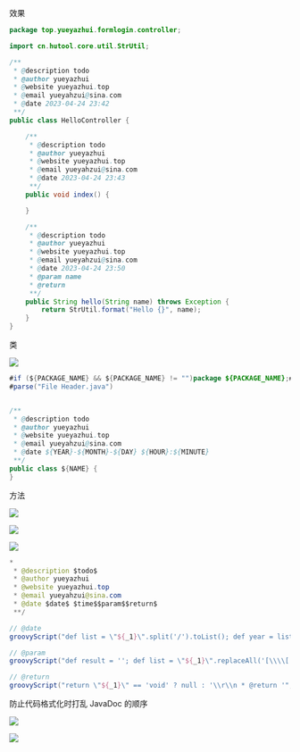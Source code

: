 效果

```java
package top.yueyazhui.formlogin.controller;

import cn.hutool.core.util.StrUtil;

/**
 * @description todo
 * @author yueyazhui
 * @website yueyazhui.top
 * @email yueyahzui@sina.com
 * @date 2023-04-24 23:42
 **/
public class HelloController {

    /**
     * @description todo
     * @author yueyazhui
     * @website yueyazhui.top
     * @email yueyahzui@sina.com
     * @date 2023-04-24 23:43
     **/
    public void index() {

    }

    /**
     * @description todo
     * @author yueyazhui
     * @website yueyazhui.top
     * @email yueyahzui@sina.com
     * @date 2023-04-24 23:50
     * @param name
     * @return
     **/
    public String hello(String name) throws Exception {
        return StrUtil.format("Hello {}", name);
    }
}
```

类

![](https://yueyazhui.top/assets/image/screenshot/IDEA_202304250028002.png)

```java
#if (${PACKAGE_NAME} && ${PACKAGE_NAME} != "")package ${PACKAGE_NAME};#end
#parse("File Header.java")


/**
 * @description todo
 * @author yueyazhui
 * @website yueyazhui.top
 * @email yueyahzui@sina.com
 * @date ${YEAR}-${MONTH}-${DAY} ${HOUR}:${MINUTE}
 **/
public class ${NAME} {
}
```

方法

![](https://yueyazhui.top/assets/image/screenshot/IDEA_202304250034166.png)

![](https://yueyazhui.top/assets/image/screenshot/IDEA_202304250035641.png)

![](https://yueyazhui.top/assets/image/screenshot/IDEA_202304250037901.png)

```java
*
 * @description $todo$
 * @author yueyazhui
 * @website yueyazhui.top
 * @email yueyahzui@sina.com
 * @date $date$ $time$$param$$return$
 **/
```

```groovy
// @date
groovyScript("def list = \"${_1}\".split('/').toList(); def year = list[0]; def month = list[1].length() == 1 ? '0' + list[1] : '' + list[1]; def day = list[2].length() == 1 ? '0' + list[2] : '' + list[2]; return year + '-' + month + '-' + day", date())

// @param
groovyScript("def result = ''; def list = \"${_1}\".replaceAll('[\\\\[|\\\\]|\\\\s]', '').split(',').toList(); for (i = 0; i < list.size(); i++) { if (list[i] != '') result += '* @param ' + list[i] + ((i < list.size() - 1) ? '\\r\\n ' : '') }; return result == '' ? null : '\\r\\n ' + result ", methodParameters())

// @return
groovyScript("return \"${_1}\" == 'void' ? null : '\\r\\n * @return '", methodReturnType())
```

防止代码格式化时打乱 JavaDoc 的顺序

![](https://yueyazhui.top/assets/image/screenshot/IDEA_202304250007561.png)

![](https://yueyazhui.top/assets/image/screenshot/IDEA_202304250047895.png)

